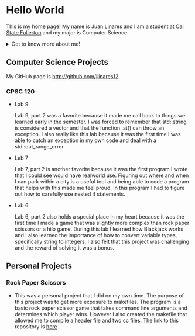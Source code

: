 # Hello World

This is my home page! My name is Juan Linares and I am a student at [Cal State Fullerton](http://www.fullerton.edu/) and my major is Computer Science.
<details>
<summary>Get to know more about me!</summary>
<br>
I am a first generation college student. I immigrated from Peru to the United States with my dad and sister when I was only 2 years old. Since I moved to the US at such a young age I consider myself a Californian. For fun I love to play video games, go on hikes and make music. I also LOVE eating different cuisines. Some of my favorites are Indian food, Filipino food, and obviously Peruvian food.
</details>

## Computer Science Projects

My GitHub page is http://github.com/jlinares12.

### CPSC 120

* Lab 9

    Lab 9, part 2 was a favorite because it made me call back to things we learned early in the semester. I was forced to remember that std::string is considered a vector and that the function .at() can throw an exception. I also really like this lab because it was the first time I was able to catch an exception in my own code and deal with a std::out_range_error.

* Lab 7

    Lab 7, part 2 is another favorite because it was the first program I wrote that I could see would have realworld use. Figuring out where and when I can park within a city is a useful tool and being able to code a program that helps with this made me feel proud. In this program I had to figure out how to carefully use nested if statements.

* Lab 6

    Lab 6, part 2 also holds a special place in my heart because it was the first time I made a game that was slightly more complex than rock paper scissors or a hilo game. During this lab I learned how Blackjack works and I also learned the importance of how to convert variable types, specifically string to integers. I also felt that this project was challenging and the reward of solving it was a bonus.

## Personal Projects

### Rock Paper Scissors

* This was a personal project that I did on my own time. The purpose of this project was to get more exposure to makefiles. The program is a basic rock paper scissor game that takes command line arguments and determines which player wins. However I also created the makefile that allowed me to compile a header file and two cc files. The link to this repository is [here][def]

[def]: https://github.com/jlinares12/RockPaperScissors.git